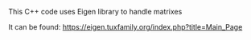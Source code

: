 This C++ code uses Eigen library to handle matrixes

It can be found:
https://eigen.tuxfamily.org/index.php?title=Main_Page
